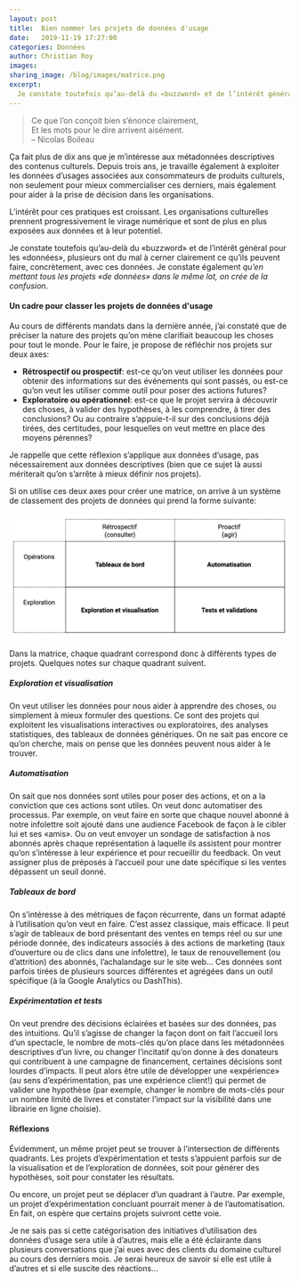 ```yaml
---
layout: post
title:  Bien nommer les projets de données d'usage
date:   2019-11-19 17:27:00
categories: Données
author: Christian Roy
images:
sharing_image: /blog/images/matrice.png
excerpt:
  Je constate toutefois qu’au-delà du «buzzword» et de l’intérêt général pour les «données», plusieurs ont du mal à cerner clairement ce qu’ils peuvent faire, concrètement, avec ces données. Je constate également qu’en mettant tous les projets «de données» dans le même lot, on crée de la confusion.
---
```


> Ce que l’on conçoit bien s’énonce clairement,  
> Et les mots pour le dire arrivent aisément.  
> – Nicolas Boileau

Ça fait plus de dix ans que je m’intéresse aux métadonnées descriptives des contenus culturels. Depuis trois ans, je travaille également à exploiter les données d’usages associées aux consommateurs de produits culturels, non seulement pour mieux commercialiser ces derniers, mais également pour aider à la prise de décision dans les organisations.

L’intérêt pour ces pratiques est croissant. Les organisations culturelles prennent progressivement le virage numérique et sont de plus en plus exposées aux données et à leur potentiel.

Je constate toutefois qu’au-delà du «buzzword» et de l’intérêt général pour les «données», plusieurs ont du mal à cerner clairement ce qu’ils peuvent faire, concrètement, avec ces données. Je constate également *qu’en mettant tous les projets «de données» dans le même lot, on crée de la confusion*.

#### Un cadre pour classer les projets de données d'usage

Au cours de différents mandats dans la dernière année, j’ai constaté que de préciser la nature des projets qu’on mène clarifiait beaucoup les choses pour tout le monde. Pour le faire, je propose de réfléchir nos projets sur deux axes:

* **Rétrospectif ou prospectif**: est-ce qu’on veut utiliser les données pour obtenir des informations sur des événements qui sont passés, ou est-ce qu’on veut les utiliser comme outil pour poser des actions futures?
* **Exploratoire ou opérationnel**: est-ce que le projet servira à découvrir des choses, à valider des hypothèses, à les comprendre, à tirer des conclusions? Ou au contraire s’appuie-t-il sur des conclusions déjà tirées, des certitudes, pour lesquelles on veut mettre en place des moyens pérennes?

Je rappelle que cette réflexion s’applique aux données d’usage, pas nécessairement aux données descriptives (bien que ce sujet là aussi mériterait qu’on s’arrête à mieux définir nos projets).

Si on utilise ces deux axes pour créer une matrice, on arrive à un système de classement des projets de données qui prend la forme suivante:

![](/blog/images/matrice.png)

Dans la matrice, chaque quadrant correspond donc à différents types de projets. Quelques notes sur chaque quadrant suivent.

##### Exploration et visualisation

On veut utiliser les données pour nous aider à apprendre des choses, ou simplement à mieux formuler des questions. Ce sont des projets qui exploitent les visualisations interactives ou exploratoires, des analyses statistiques, des tableaux de données génériques. On ne sait pas encore ce qu’on cherche, mais on pense que les données peuvent nous aider à le trouver.

##### Automatisation

On sait que nos données sont utiles pour poser des actions, et on a la conviction que ces actions sont utiles. On veut donc automatiser des processus. Par exemple, on veut faire en sorte que chaque nouvel abonné à notre infolettre soit ajouté dans une audience Facebook de façon à le cibler lui et ses «amis». Ou on veut envoyer un sondage de satisfaction à nos abonnés après chaque représentation à laquelle ils assistent pour montrer qu’on s’intéresse à leur expérience et pour recueillir du feedback. On veut assigner plus de préposés à l’accueil pour une date spécifique si les ventes dépassent un seuil donné.

##### Tableaux de bord

On s’intéresse à des métriques de façon récurrente, dans un format adapté à l’utilisation qu’on veut en faire. C’est assez classique, mais efficace. Il peut s’agir de tableaux de bord présentant des ventes en temps réel ou sur une période donnée, des indicateurs associés à des actions de marketing (taux d’ouverture ou de clics dans une infolettre), le taux de renouvellement (ou d’attrition) des abonnés, l’achalandage sur le site web... Ces données sont parfois tirées de plusieurs sources différentes et agrégées dans un outil spécifique (à la Google Analytics ou DashThis).

##### Expérimentation et tests

On veut prendre des décisions éclairées et basées sur des données, pas des intuitions. Qu’il s’agisse de changer la façon dont on fait l’accueil lors d’un spectacle, le nombre de mots-clés qu’on place dans les métadonnées descriptives d’un livre, ou changer l’incitatif qu’on donne à des donateurs qui contribuent à une campagne de financement, certaines décisions sont lourdes d’impacts. Il peut alors être utile de développer une «expérience» (au sens d’expérimentation, pas une expérience client!) qui permet de valider une hypothèse (par exemple, changer le nombre de mots-clés pour un nombre limité de livres et constater l’impact sur la visibilité dans une librairie en ligne choisie).

#### Réflexions

Évidemment, un même projet peut se trouver à l’intersection de différents quadrants. Les projets d’expérimentation et tests s’appuient parfois sur de la visualisation et de l’exploration de données, soit pour générer des hypothèses, soit pour constater les résultats.

Ou encore, un projet peut se déplacer d’un quadrant à l’autre. Par exemple, un projet d’expérimentation concluant pourrait mener à de l’automatisation. En fait, on espère que certains projets suivront cette voie.

Je ne sais pas si cette catégorisation des initiatives d’utilisation des données d’usage sera utile à d’autres, mais elle a été éclairante dans plusieurs conversations que j’ai eues avec des clients du domaine culturel au cours des derniers mois. Je serai heureux de savoir si elle est utile à d’autres et si elle suscite des réactions...
